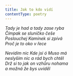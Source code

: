 ```yaml
---
title: Jak to kdo vidí
contentType: poetry
---
```


<section>

_Tady je had a tady zase ryba  
Čímpak se sluníčko češe  
Poslouchej Kamínek si zpívá  
Proč je to oko v řece_

</section>

<section>

_Nevidím nic Kde jsi ó Muso má  
neslyším nic a rád bych chtěl  
Drž si to jak on vzhůru nohama  
a možná že bys uviděl_

</section>

